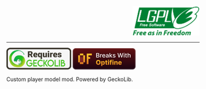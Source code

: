 <div align="right">
    <img src="docs_img/LGPL-v3_logo.png" alt="Requires GeckoLib" width="175">
</div>

---

<img src="docs_img/Requires_GeckoLib.png" alt="Requires GeckoLib" width="169">
<img src="docs_img/Breaks_With_Optifine.png" alt="Requires GeckoLib" width="164">

Custom player model mod. Powered by GeckoLib.